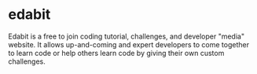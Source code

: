 # edabit
Edabit is a free to join coding tutorial, challenges, and developer "media" website. It allows up-and-coming and expert developers to come together to learn code or help others learn code by giving their own custom challenges.
